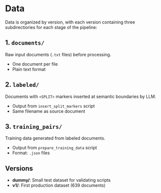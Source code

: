 # Data

Data is organized by version, with each version containing three subdirectiories for each stage of the pipeline:

## 1. `documents/`
Raw input documents (`.txt` files) before processing.
- One document per file
- Plain text format

## 2. `labeled/`
Documents with `<SPLIT>` markers inserted at semantic boundaries by LLM.
- Output from `insert_split_markers` script
- Same filename as source document

## 3. `training_pairs/`
Training data generated from labeled documents.
- Output from `prepare_training_data` script
- Format: `.json` files


## Versions

- **dummy/**: Small test dataset for validating scripts
- **v1/**: First production dataset (639 documents)